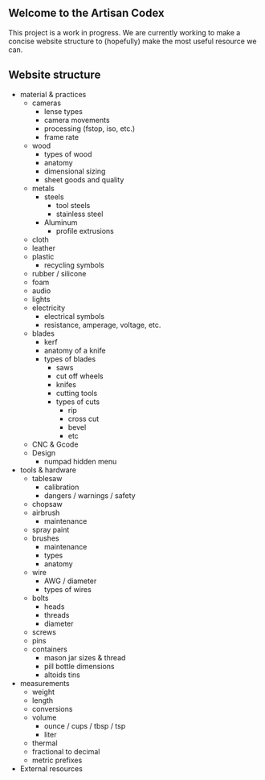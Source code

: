 ## Welcome to the Artisan Codex

This project is a work in progress. We are currently working to make a concise website structure to (hopefully) make the most useful resource we can.

## Website structure

- material & practices
	- cameras
		- lense types
		- camera movements
		- processing (fstop, iso, etc.)
		- frame rate
	- wood
		- types of wood
		- anatomy
		- dimensional sizing
		- sheet goods and quality
	- metals
		- steels
			- tool steels
			- stainless steel
		- Aluminum
			- profile extrusions
	- cloth
	- leather
	- plastic
		- recycling symbols
	- rubber / silicone
	- foam
	- audio
	- lights
	- electricity
		- electrical symbols
		- resistance, amperage, voltage, etc.
	- blades
		- kerf
		- anatomy of a knife
		- types of blades
			- saws
			- cut off wheels
			- knifes
			- cutting tools
			- types of cuts
				- rip
				- cross cut
				- bevel
				- etc
	- CNC & Gcode
	- Design
		- numpad hidden menu
- tools & hardware
	- tablesaw
		- calibration
		- dangers / warnings / safety
	- chopsaw
	- airbrush
		- maintenance
	- spray paint
	- brushes
		- maintenance
		- types
		- anatomy
	- wire
		- AWG / diameter
		- types of wires
	- bolts
		- heads
		- threads
		- diameter
	- screws
	- pins
	- containers
		- mason jar sizes & thread
		- pill bottle dimensions
		- altoids tins
- measurements
	- weight
	- length
    - conversions
	- volume
		- ounce / cups / tbsp / tsp
		- liter
	- thermal
	- fractional to decimal
	- metric prefixes
- External resources
